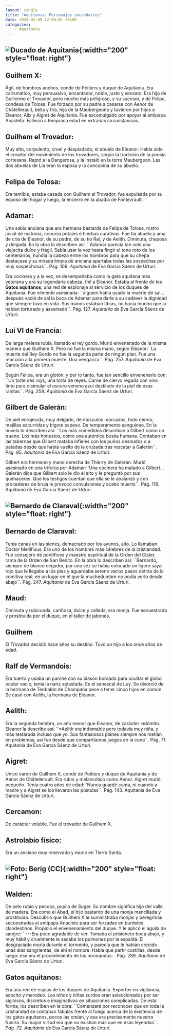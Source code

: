 ```yaml
---
layout: single
title: "Aquitania: Personajes secundarios"
date: 2024-02-09 12:00:01 +0100
categories: 
    - Aquitania
---
```

![Ducado de Aquitania](/assets/img/673e6ed3-3bad-4c3d-b9e9-d95cbc322f79.png){:width="200" style="float: right"} 
---
**Guilhem X:**
---
Ägil, de hombros anchos, conde de Poitiers y duque de Aquitania. Era
carismático, muy persuasivo, encantador, noble, justo y sensato. Era
hijo de Guillermo el Trovador, pero mucho más peligroso, y su sucesor, y
de Felipa, condesa de Tolosa. Fue forzado por su padre a casarse con
Aenor de Châtellerault, bella y fría, hija de la Maubergeona y tuvieron
por hijos a Eleanor, Alix y Aigret de Aquitania. Fue excomulgado por
apoyar al antipapa Anacleto. Falleció a temprana edad en extrañas
circunstancias.

**Guilhem el Trovador:** 
---
Muy alto, corpulento, cruel y despiadado,
 el abuelo de Eleanor. Había sido el creador del movimiento de los
trovadores, según la tradición de la poesía cortesana. Raptó a la
Dangerosa, y la instaló en la torre Maubergeon. Las dos abuelas de Lía
eran la esposa y la concubina de su abuelo.

**Felipa de Tolosa:** 
---
Era temible, estaba casada con Guilhem el
Trovador, fue expulsada por su esposo del hogar y luego, la encerró en
la abadía de Fontevrault.

**Adamar:** 
---
Una sabia anciana que era hermana bastarda de Felipa de
Tolosa, rostro jovial de matrona, conocía potajes e hierbas curativas.
Fue tía abuela y ama de cría de Eleanor, de su padre, de su tío Rai, y
de Aelith. Diminuta, cheposa y delgada. En la obra la describen así:
´´Adamar parecía tan solo una viejecita dulce y frágil. Sabía usar la
voz hasta fingir el tono roto de los centenarios, hundía la cabeza entre
los hombros para que su chepa destacase y su mirada limpia de anciana
apartaba todas las sospechas por muy sospechosas´´. Pág. 106.
*Aquitania* de Eva García Sáenz de Urturi.

Era cocinera y a la vez, se desempeñaba como la gata aquitana más
veterana y era su legendaria cabeza, fiel a Eleanor. Estaba al frente de
los **Gatos aquitanos**, una red de espionaje al servicio de los duques
de Aquitania. Fue vilmente asesinada: ´´alguien había usado la
muerte de sal... después vacié de sal la boca de Adamar para darle a su
cadáver la dignidad que siempre tuvo en vida. Sus manos estaban tibias,
no hacía mucho que la habían torturado y asesinado´´. Pág. 127.
*Aquitania* de Eva García Sáenz de Urturi.

**Lui VI de Francia:** 
---
De larga melena rubia, llamado el rey gordo.
Murió envenenado de la misma manera que Guilhem X. Pero no fue la misma
mano, según Eleanor:´´La muerte del Rey Gordo no fue la segunda
parte de ningún plan. Fue una reacción a la primera muerte. Una
venganza´´. Pág. 257. *Aquitania* de Eva García Sáenz de Urturi.

Según Felipa, era un glotón, y por lo tanto, fue tan sencillo
envenenarlo con: ´´Un torte des roys, una torta de reyes. Carne de
ciervo regada con vino tinto para disimular el oscuro veneno azul
destilado de la piel de esas ranitas´´. Pág. 258. *Aquitania* de Eva
García Sáenz de Urturi.

**Gilbert de Galerán:** 
---
De piel enrojecida, muy delgado, de músculos
marcados, todo nervio, mejillas escurridas y bigote espeso. De
temperamento sanguíneo. En la novela lo describen así: ´´Los más
comedidos describían a Gilbert como un trueno. Los más honestos, como
una auténtica bestia humana. Contaban en las tabernas que Gilbert mataba
infieles con los puños desnudos o a patadas desde que había vuelto de la
cruzada tras rescatar a Galerán´´. Pág. 95. *Aquitania* de Eva García
Sáenz de Urturi.

Gilbert era hermano y mano derecha de Thierry de Galerán. Murió
asesinado en una trifulca por Adamar:´´Una cocinera ha matado a
Gilbert... Galerán dice que Gilbert solo le dio el alto y le preguntó
por sus quehaceres. Que los testigos cuentan que ella se le abalanzó y
con procederes de bruja le provocó convulsiones y acabó muerto´´.
Pág. 118. *Aquitania* de Eva García Sáenz de Urturi.

![Bernardo de Claraval](/assets/img/59f4ed9b-fb8b-4616-8b65-a838f5178ba3.jpg){:width="200" style="float: right"}
---
**Bernardo de Claraval:** 
---
Tenía canas en las sienes, demacrado por los ayunos, alto. Lo llamaban Doctor
Mellifluus. Era uno de los hombres más célebres de la cristiandad. Fue
consejero de pontífices y maestro espiritual de la Orden del Císter,
rama de la Orden de San Benito. En la obra lo describen así:
´´Bernardo, siempre de blanco cegador, por una vez se había colocado un
ligero sayal rojo que le llegaba a los pies y aguardaba sereno varios
pasos detrás de la comitiva real, en un lugar en el que la muchedumbre
no podía verlo desde abajo´´. Pág. 247. *Aquitania* de Eva García Sáenz
de Urturi.

**Maud:** 
---
Diminuta y rubicunda, cariñosa, dulce y callada, era monja.
Fue secuestrada y prostituida por el duque, en el taller de jabones.

**Guilhem**
---
El Trovador decidió hace años su destino. Tuvo un hijo a los
once años de edad.

**Ralf de Vermandois**:
---
Era tuerto y usaba un parche con su blasón
bordado para ocultar el globo ocular vacío, tenía la nariz aplastada. Es
el senescal de Luy. Se divorció de la hermana de Teobaldo de Champaña
pese a tener cinco hijos en común. Se casó con Aelith, la hermana de
Eleanor.

**Aelith:** 
---
Era la segunda hembra, un año menor que Eleanor, de
carácter indómito. Eleanor la describe así: ´´*Aelith era
indomable pero todavía muy niña, y más testaruda incluso que yo. Sus
fantasiosos planes siempre nos metían en problemas, así fue desde que
compartíamos juegos en la cuna´´. Pág. 71. Aquitania de Eva García
Sáenz de Urturi.

**Aigret:** 
---
Unico varón de Guilhem X, conde de Poitiers y duque de
Aquitania y de Aenor de Châtellerault. Era rubio y melancólico como
Aenor. Aigret murió pequeño. Tenía cuatro años de edad:´´Nunca
guardé cama, ni cuando a madre y a Aigret se los llevaron las
pústulas´´. Pág. 143. Aquitania de Eva García Sáenz de Urturi.

**Cercamon:** 
---
De carácter voluble. Fue el trovador de Guilhem X.

**Astrolabio físico:** 
---
Era un anciano muy reservado y murió en Tierra
Santa.

![Foto: Berig (CC)](/assets/img/81b76d83-f050-4fe8-8a88-c0fce09149be.jpg){:width="200" style="float: right"} 
---
**Walden:** 
---
De pelo rubio y pecoso,
pupilo de Suger. Su nombre significa hijo del valle de madera. Era
como el Abad, el hijo bastardo de una monja mancillada y prostituida.
Descubrió que Guilhem X le suministraba monjas y peregrinas secuestradas
al antipapa Anacleto para ser forzadas en burdeles clandestinos.
Propició el envenenamiento del duque. Y le aplicó el águila de
sangre:´´ ---Era poco agradable de ver. Tomaba al prisionero boca
abajo, y muy hábil y cruelmente le sacaba los pulmones por la espalda.
El desgraciado moría durante el tormento, y parecía que le habían
crecido unas alas sangrientas, de ahí el nombre. Había que partir
costillas, desde luego: ese era el procedimiento de los normandos:
. Pág. 289. *Aquitania* de Eva García Sáenz de Urturi.

**Gatos aquitanos:** 
---
Era una red de espías de los duques de Aquitania.
Expertos en vigilancia, acecho y merodeo. Los niños y niñas zurdos eran
seleccionados por ser sigilosos, discretos e imaginativos en situaciones
complicadas. De esta forma, los describen en la obra: ´´Comenzaré
por reconocer que en toda la cristiandad se contaban fábulas frente al
fuego acerca de la existencia de los gatos aquitanos, pocos las creían,
y esa era precisamente nuestra fuerza. Su mayor virtud era que no
existían más que en esas leyendas´´. *Pág. 72. Aquitania de* Eva García
Sáenz de Urturi.
